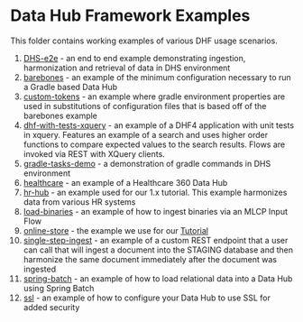 # Data Hub Framework Examples

This folder contains working examples of various DHF usage scenarios.

1. [DHS-e2e](https://github.com/marklogic/marklogic-data-hub/tree/master/examples/DHS-e2e) - an end to end example demonstrating ingestion, harmonization and retrieval of data in DHS environment
1. [barebones](https://github.com/marklogic/marklogic-data-hub/tree/master/examples/barebones) - an example of the minimum configuration necessary to run a Gradle based Data Hub
1. [custom-tokens](https://github.com/marklogic/marklogic-data-hub/tree/master/examples/custom-tokens) - an example where gradle environment properties are used in substitutions of configuration files that is based off of the barebones example
1. [dhf-with-tests-xquery](https://github.com/marklogic/marklogic-data-hub/tree/master/examples/dhf-with-tests-xquery) - an example of a DHF4 application with unit tests in xquery. Features an example of a search and uses higher order functions to compare expected values to the search results. Flows are invoked via REST with XQuery clients.  
1. [gradle-tasks-demo](https://github.com/marklogic/marklogic-data-hub/tree/master/examples/gradle-tasks-demo) - a demonstration of gradle commands in DHS 
environment
1. [healthcare](https://github.com/marklogic/marklogic-data-hub/tree/master/examples/healthcare) - an example of a Healthcare 360 Data Hub
1. [hr-hub](https://github.com/marklogic/marklogic-data-hub/tree/master/examples/hr-hub) - an example used for our 1.x tutorial. This example harmonizes data from various HR systems
1. [load-binaries](https://github.com/marklogic/marklogic-data-hub/tree/master/examples/load-binaries) - an example of how to ingest binaries via an MLCP Input Flow
1. [online-store](https://github.com/marklogic/marklogic-data-hub/tree/master/examples/online-store) - the example we use for our [Tutorial](https://marklogic.github.io/marklogic-data-hub/tutorial/)
1. [single-step-ingest](https://github.com/marklogic/marklogic-data-hub/tree/master/examples/single-step-ingest) - an example of a custom REST endpoint that a user can call that will ingest a document into the STAGING database and then harmonize the same document immediately after the document was ingested
1. [spring-batch](https://github.com/marklogic/marklogic-data-hub/tree/master/examples/spring-batch) - an example of how to load relational data into a Data Hub using Spring Batch
1. [ssl](https://github.com/marklogic/marklogic-data-hub/tree/master/examples/ssl) - an example of how to configure your Data Hub to use SSL for added security
